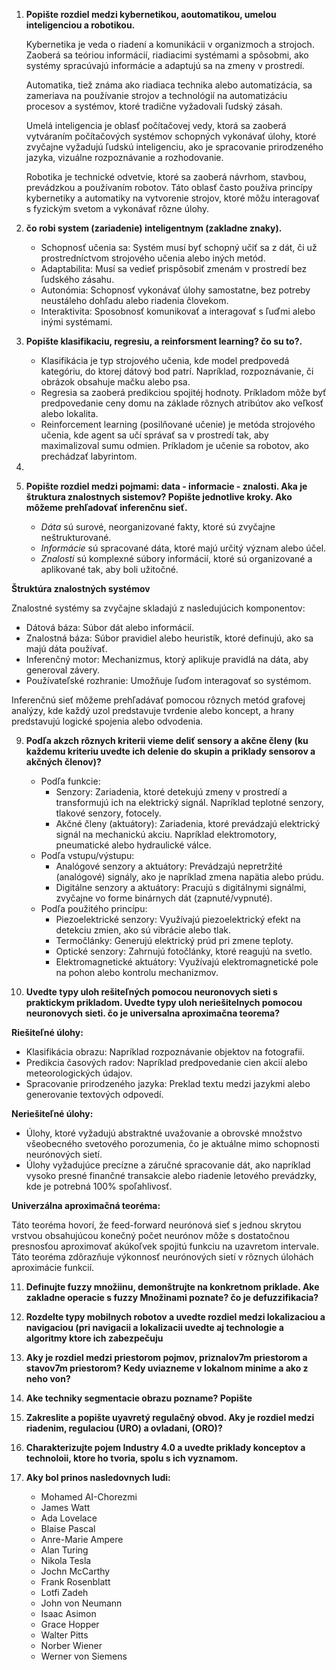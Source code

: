1. **Popište rozdiel medzi kybernetikou, aoutomatikou, umelou inteligenciou a robotikou.**
   
   Kybernetika je veda o riadení a komunikácii v organizmoch a strojoch. Zaoberá sa teóriou informácií, riadiacimi systémami a spôsobmi, ako systémy spracúvajú informácie a adaptujú sa na zmeny v prostredí.

   Automatika, tiež známa ako riadiaca technika alebo automatizácia, sa zameriava na používanie strojov a technológií na automatizáciu procesov a systémov, ktoré tradične vyžadovali ľudský zásah.

   Umelá inteligencia je oblasť počítačovej vedy, ktorá sa zaoberá vytváraním počítačových systémov schopných vykonávať úlohy, ktoré zvyčajne vyžadujú ľudskú inteligenciu, ako je spracovanie prirodzeného jazyka, vizuálne rozpoznávanie a rozhodovanie.
   
   Robotika je technické odvetvie, ktoré sa zaoberá návrhom, stavbou, prevádzkou a používaním robotov. Táto oblasť často používa princípy kybernetiky a automatiky na vytvorenie strojov, ktoré môžu interagovať s fyzickým svetom a vykonávať rôzne úlohy.
3. **čo robi system (zariadenie) inteligentnym (zakladne znaky).**
   - Schopnosť učenia sa: Systém musí byť schopný učiť sa z dát, či už prostredníctvom strojového učenia alebo iných metód.
   - Adaptabilita: Musí sa vedieť prispôsobiť zmenám v prostredí bez ľudského zásahu.
   - Autonómia: Schopnosť vykonávať úlohy samostatne, bez potreby neustáleho dohľadu alebo riadenia človekom.
   - Interaktivita: Sposobnosť komunikovať a interagovať s ľuďmi alebo inými systémami.
   
5. **Popište klasifikaciu, regresiu, a reinforsment learning? čo su to?.**
   - Klasifikácia je typ strojového učenia, kde model predpovedá kategóriu, do ktorej dátový bod patrí. Napríklad, rozpoznávanie, či obrázok obsahuje mačku alebo psa.
   - Regresia sa zaoberá predikciou spojitéj hodnoty. Príkladom môže byť predpovedanie ceny domu na základe rôznych atribútov ako veľkosť alebo lokalita.
   - Reinforcement learning (posilňované učenie) je metóda strojového učenia, kde agent sa učí správať sa v prostredí tak, aby maximalizoval sumu odmien. Príkladom je učenie sa robotov, ako prechádzať labyrintom.
6. 

7. **Popište rozdiel medzi pojmami: data - informacie - znalosti. Aka je štruktura znalostnych sistemov? Popište jednotlive kroky. Ako môžeme prehľadovať inferenčnu sieť.**
   - *Dáta* sú surové, neorganizované fakty, ktoré sú zvyčajne neštrukturované.
   - *Informácie* sú spracované dáta, ktoré majú určitý význam alebo účel.
   - *Znalosti* sú komplexné súbory informácií, ktoré sú organizované a aplikované tak, aby boli užitočné.
     
**Štruktúra znalostných systémov**

Znalostné systémy sa zvyčajne skladajú z nasledujúcich komponentov:

   - Dátová báza: Súbor dát alebo informácií.
   - Znalostná báza: Súbor pravidiel alebo heuristík, ktoré definujú, ako sa majú dáta používať.
   - Inferenčný motor: Mechanizmus, ktorý aplikuje pravidlá na dáta, aby generoval závery.
   - Používateľské rozhranie: Umožňuje ľuďom interagovať so systémom.

Inferenčnú sieť môžeme prehľadávať pomocou rôznych metód grafovej analýzy, kde každý uzol predstavuje tvrdenie alebo koncept, a hrany predstavujú logické spojenia alebo odvodenia.

9. **Podľa akzch rôznych kriterii vieme deliť sensory a akčne členy (ku každemu kriteriu uvedte ich delenie do skupin a priklady sensorov a akčných členov)?**

   - Podľa funkcie:
      - Senzory: Zariadenia, ktoré detekujú zmeny v prostredí a transformujú ich na elektrický signál. Napríklad teplotné senzory, tlakové senzory, fotocely.
      - Akčné členy (aktuátory): Zariadenia, ktoré prevádzajú elektrický signál na mechanickú akciu. Napríklad elektromotory, pneumatické alebo hydraulické válce.
   - Podľa vstupu/výstupu:
      - Analógové senzory a aktuátory: Prevádzajú nepretržité (analógové) signály, ako je napríklad zmena napätia alebo prúdu.
      - Digitálne senzory a aktuátory: Pracujú s digitálnymi signálmi, zvyčajne vo forme binárnych dát (zapnuté/vypnuté).
   - Podľa použitého princípu:
      - Piezoelektrické senzory: Využívajú piezoelektrický efekt na detekciu zmien, ako sú vibrácie alebo tlak.
      - Termočlánky: Generujú elektrický prúd pri zmene teploty.
      - Optické senzory: Zahrnujú fotočlánky, ktoré reagujú na svetlo.
      - Elektromagnetické aktuátory: Využívajú elektromagnetické pole na pohon alebo kontrolu mechanizmov.

10. **Uvedte typy uloh rešiteľných pomocou neuronovych sieti s praktickym prikladom. Uvedte typy uloh neriešitelnych pomocou neuronovych sieti. čo je universalna aproximačna teorema?**

   **Riešiteľné úlohy:**

   - Klasifikácia obrazu: Napríklad rozpoznávanie objektov na fotografii.
   - Predikcia časových radov: Napríklad predpovedanie cien akcií alebo meteorologických údajov.
   - Spracovanie prirodzeného jazyka: Preklad textu medzi jazykmi alebo generovanie textových odpovedí.

**Neriešiteľné úlohy:**

   - Úlohy, ktoré vyžadujú abstraktné uvažovanie a obrovské množstvo všeobecného svetového porozumenia, čo je aktuálne mimo schopnosti neurónových sietí.
   - Úlohy vyžadujúce precízne a záručné spracovanie dát, ako napríklad vysoko presné finančné transakcie alebo riadenie letového prevádzky, kde je potrebná 100% spoľahlivosť.

**Univerzálna aproximačná teoréma:**

Táto teoréma hovorí, že feed-forward neurónová sieť s jednou skrytou vrstvou obsahujúcou konečný počet neurónov môže s dostatočnou presnosťou aproximovať akúkoľvek spojitú funkciu na uzavretom intervale. Táto teoréma zdôrazňuje výkonnosť neurónových sietí v rôznych úlohách aproximácie funkcií.

11. **Definujte fuzzy množiinu, demonštrujte  na konkretnom priklade. Ake zakladne operacie s fuzzy Množinami poznate? čo je defuzzifikacia?**

12. **Rozdelte typy mobilnych robotov a uvedte rozdiel medzi lokalizaciou a navigaciou (pri navigacii a lokalizacii uvedte aj technologie a algoritmy ktore ich zabezpečuju**

13. **Aky je rozdiel medzi priestorom pojmov, priznalov7m priestorom a stavov7m priestorom? Kedy uviazneme v lokalnom minime a ako z neho von?**

14. **Ake techniky segmentacie obrazu pozname? Popište**

15. **Zakreslite a popište uyavretý regulačný obvod. Aky je rozdiel medzi riadenim, regulaciou (URO) a ovladani, (ORO)?**

16. **Charakterizujte pojem Industry 4.0 a uvedte priklady konceptov a technoloii, ktore ho tvoria, spolu s ich vyznamom.**

17. **Aky bol prinos nasledovnych ludi:**
    - Mohamed AI-Chorezmi
    - James Watt
    - Ada Lovelace
    - Blaise Pascal
    - Anre-Marie Ampere
    - Alan Turing
    - Nikola Tesla
    - Jochn McCarthy
    - Frank Rosenblatt
    - Lotfi Zadeh
    - John von Neumann
    - Isaac Asimon
    - Grace Hopper
    - Walter Pitts
    - Norber Wiener
    - Werner von Siemens
